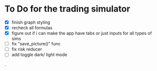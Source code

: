 # To Do for the trading simulator

- [x] finish graph styling
- [x] recheck all formulas
- [x] figure out if i can make the app have tabs or just inputs for all types of sims
- [ ] fix "save_picture()" func
- [ ] fix risk reducer
- [ ] add toggle dark/ light mode

.
